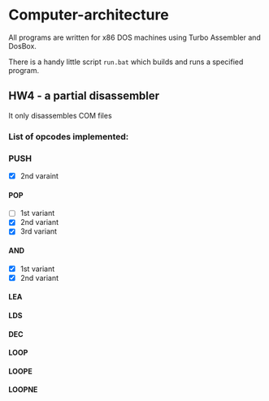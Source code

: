 # Computer-architecture
All programs are written for x86 DOS machines using Turbo Assembler and DosBox.

There is a handy little script `run.bat` which builds and runs a specified program.

## HW4 - a partial disassembler
It only disassembles COM files

### List of opcodes implemented:

### PUSH
- [x] 2nd varaint

#### POP
- [ ] 1st variant
- [x] 2nd variant
- [x] 3rd variant
 
#### AND
- [x] 1st variant
- [x] 2nd variant

#### LEA

#### LDS

#### DEC

#### LOOP

#### LOOPE

#### LOOPNE
